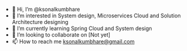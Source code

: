 - 👋 Hi, I’m @ksonalkumbhare
- 👀 I’m interested in System design, Microservices Cloud and Solution Architecture designing
- 🌱 I’m currently learning Spring Cloud and System design
- 💞️ I’m looking to collaborate on [Not yet]
- 📫 How to reach me ksonalkumbhare@gmail.com

<!---
ksonalkumbhare/ksonalkumbhare is a ✨ special ✨ repository because its `README.md` (this file) appears on your GitHub profile.
You can click the Preview link to take a look at your changes.
--->
